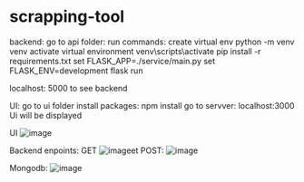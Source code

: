 # scrapping-tool

backend:
go to api folder:
run commands:
  create virtual env python -m venv venv
  activate virtual environment venv\scripts\activate
  pip install -r requirements.txt
  set FLASK_APP=./service/main.py
  set FLASK_ENV=development
  flask run
  
localhost: 5000 to see backend

UI:
go to ui folder
install packages: npm install
go to servver: localhost:3000
Ui will be displayed

UI
![image](https://user-images.githubusercontent.com/98800235/214494174-dbc7d8d0-078a-49eb-a538-421c48cb8388.png)


Backend enpoints:
GET ![image](https://user-images.githubusercontent.com/98800235/214494308-b63efc37-1ca3-4770-87c0-bbb53a0763bf.png)et 
POST: ![image](https://user-images.githubusercontent.com/98800235/214494438-176a8994-33a7-4d54-b924-4564a4134366.png)

Mongodb: 
   ![image](https://user-images.githubusercontent.com/98800235/214494549-7b387828-f2c5-45c3-a53d-9ee43982c58b.png)
